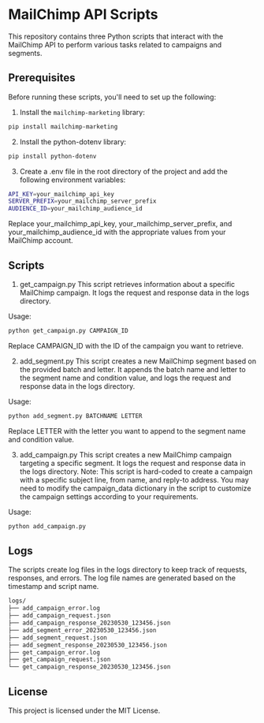 # MailChimp API Scripts

This repository contains three Python scripts that interact with the MailChimp API to perform various tasks related to campaigns and segments.

## Prerequisites

Before running these scripts, you'll need to set up the following:

1. Install the `mailchimp-marketing` library:

```bash
pip install mailchimp-marketing
```

2. Install the python-dotenv library:

```bash
pip install python-dotenv
```

3. Create a .env file in the root directory of the project and add the following environment variables:

```bash
API_KEY=your_mailchimp_api_key
SERVER_PREFIX=your_mailchimp_server_prefix
AUDIENCE_ID=your_mailchimp_audience_id
```

Replace your_mailchimp_api_key, your_mailchimp_server_prefix, and your_mailchimp_audience_id with the appropriate values from your MailChimp account.

## Scripts

1. get_campaign.py
This script retrieves information about a specific MailChimp campaign. It logs the request and response data in the logs directory.

Usage:
```bash
python get_campaign.py CAMPAIGN_ID
```
Replace CAMPAIGN_ID with the ID of the campaign you want to retrieve.

2. add_segment.py
This script creates a new MailChimp segment based on the provided batch and letter. It appends the batch name and letter to the segment name and condition value, and logs the request and response data in the logs directory.

Usage:
```bash
python add_segment.py BATCHNAME LETTER
```
Replace LETTER with the letter you want to append to the segment name and condition value.

3. add_campaign.py
This script creates a new MailChimp campaign targeting a specific segment. It logs the request and response data in the logs directory.
Note: This script is hard-coded to create a campaign with a specific subject line, from name, and reply-to address. You may need to modify the campaign_data dictionary in the script to customize the campaign settings according to your requirements.

Usage:
```bash
python add_campaign.py
```

## Logs
The scripts create log files in the logs directory to keep track of requests, responses, and errors. The log file names are generated based on the timestamp and script name.

```bash
logs/
├── add_campaign_error.log
├── add_campaign_request.json
├── add_campaign_response_20230530_123456.json
├── add_segment_error_20230530_123456.json
├── add_segment_request.json
├── add_segment_response_20230530_123456.json
├── get_campaign_error.log
├── get_campaign_request.json
└── get_campaign_response_20230530_123456.json
```

## License
This project is licensed under the MIT License.